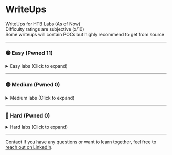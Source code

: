 # WriteUps
WriteUps for HTB Labs (As of Now)  
Difficulty ratings are subjective (x/10)<br>
Some writeups will contain POCs but highly recommend to get from source

---

### 🟢 Easy (Pwned 11)  
<details>
<summary>Easy labs (Click to expand)</summary>

- Knife   – retired (2/10)  
- Sunday  – retired (3/10)  
- Keeper  – retired (1/10)  
- Bashed  – retired (1/10)  
- Beep    – retired (1/10)  
- Armageddon – retired (4/10)
- Blunder - retired (3.5/10)
- Popcorn - retired (1.5/10)
- Postman - retired (4/10)
- Shocker - retired (1/10)
- Access  – retired (3/10)
- Swagshop   - retired (**WIP**)

</details>

---

### 🟡 Medium (Pwned 0)

<details>
<summary>Medium labs (Click to expand)</summary>

[Place Holder]

</details>

---

### 🔴 Hard (Pwned 0)

<details>
<summary>Hard labs (Click to expand)</summary>

[Place Holder]

</details>

---

Contact
If you have any questions or want to learn together, feel free to [reach out on LinkedIn](https://www.linkedin.com/in/yourprofile).

